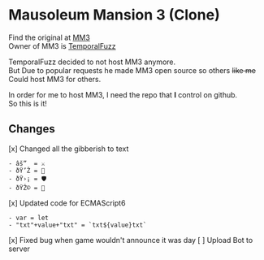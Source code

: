# Mausoleum Mansion 3 (Clone)
Find the original at [MM3](https://github.com/TemporalFuzz/mm3)<br>
Owner of MM3 is [TemporalFuzz](https://github.com/TemporalFuzz)<br>

TemporalFuzz decided to not host MM3 anymore.<br>
But Due to popular requests he made MM3 open source so others ~~like me~~<br>
Could host MM3 for others.


In order for me to host MM3, I need the repo that **I** control on github.
<br>So this is it!

## Changes
[x] Changed all the gibberish to text
```
- âš”  = ⚔
- ðŸ’Ž = 💎
- ðŸ›¡ = 🛡
- ðŸŽ© = 🎩
```
[x] Updated code for ECMAScript6
```
- var = let
- "txt"+value+"txt" = `txt${value}txt`
```
[x] Fixed bug when game wouldn't announce it was day
[ ] Upload Bot to server
